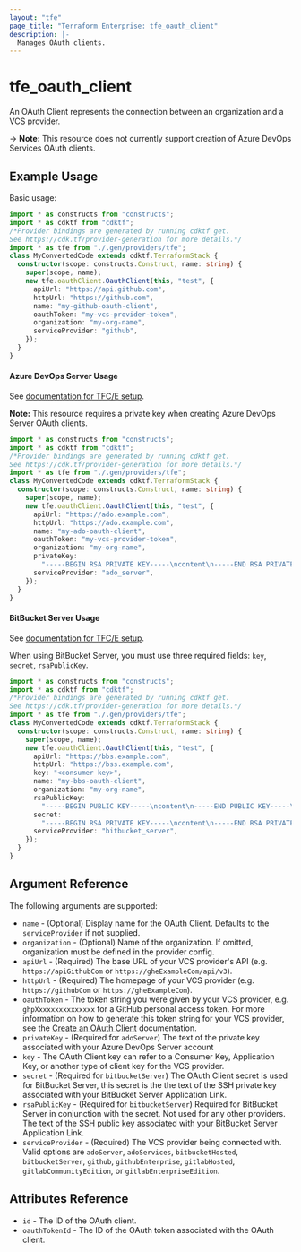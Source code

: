 ```yaml
---
layout: "tfe"
page_title: "Terraform Enterprise: tfe_oauth_client"
description: |-
  Manages OAuth clients.
---
```


# tfe_oauth_client

An OAuth Client represents the connection between an organization and a VCS
provider.

-> **Note:** This resource does not currently support creation of Azure DevOps Services OAuth clients.

## Example Usage

Basic usage:

```typescript
import * as constructs from "constructs";
import * as cdktf from "cdktf";
/*Provider bindings are generated by running cdktf get.
See https://cdk.tf/provider-generation for more details.*/
import * as tfe from "./.gen/providers/tfe";
class MyConvertedCode extends cdktf.TerraformStack {
  constructor(scope: constructs.Construct, name: string) {
    super(scope, name);
    new tfe.oauthClient.OauthClient(this, "test", {
      apiUrl: "https://api.github.com",
      httpUrl: "https://github.com",
      name: "my-github-oauth-client",
      oauthToken: "my-vcs-provider-token",
      organization: "my-org-name",
      serviceProvider: "github",
    });
  }
}

```

#### Azure DevOps Server Usage

See [documentation for TFC/E setup](https://developer.hashicorp.com/terraform/cloud-docs/vcs/azure-devops-server).

**Note:** This resource requires a private key when creating Azure DevOps Server OAuth clients.

```typescript
import * as constructs from "constructs";
import * as cdktf from "cdktf";
/*Provider bindings are generated by running cdktf get.
See https://cdk.tf/provider-generation for more details.*/
import * as tfe from "./.gen/providers/tfe";
class MyConvertedCode extends cdktf.TerraformStack {
  constructor(scope: constructs.Construct, name: string) {
    super(scope, name);
    new tfe.oauthClient.OauthClient(this, "test", {
      apiUrl: "https://ado.example.com",
      httpUrl: "https://ado.example.com",
      name: "my-ado-oauth-client",
      oauthToken: "my-vcs-provider-token",
      organization: "my-org-name",
      privateKey:
        "-----BEGIN RSA PRIVATE KEY-----\ncontent\n-----END RSA PRIVATE KEY-----\n",
      serviceProvider: "ado_server",
    });
  }
}

```

#### BitBucket Server Usage

See [documentation for TFC/E setup](https://developer.hashicorp.com/terraform/cloud-docs/vcs/bitbucket-server).

When using BitBucket Server, you must use three required fields: `key`, `secret`, `rsaPublicKey`.


```typescript
import * as constructs from "constructs";
import * as cdktf from "cdktf";
/*Provider bindings are generated by running cdktf get.
See https://cdk.tf/provider-generation for more details.*/
import * as tfe from "./.gen/providers/tfe";
class MyConvertedCode extends cdktf.TerraformStack {
  constructor(scope: constructs.Construct, name: string) {
    super(scope, name);
    new tfe.oauthClient.OauthClient(this, "test", {
      apiUrl: "https://bbs.example.com",
      httpUrl: "https://bss.example.com",
      key: "<consumer key>",
      name: "my-bbs-oauth-client",
      organization: "my-org-name",
      rsaPublicKey:
        "-----BEGIN PUBLIC KEY-----\ncontent\n-----END PUBLIC KEY-----\n",
      secret:
        "-----BEGIN RSA PRIVATE KEY-----\ncontent\n-----END RSA PRIVATE KEY-----\n",
      serviceProvider: "bitbucket_server",
    });
  }
}

```

## Argument Reference

The following arguments are supported:

* `name` - (Optional) Display name for the OAuth Client. Defaults to the `serviceProvider` if not supplied.
* `organization` - (Optional) Name of the organization. If omitted, organization must be defined in the provider config.
* `apiUrl` - (Required) The base URL of your VCS provider's API (e.g.
  `https://apiGithubCom` or `https://gheExampleCom/api/v3`).
* `httpUrl` - (Required) The homepage of your VCS provider (e.g.
  `https://githubCom` or `https://gheExampleCom`).
* `oauthToken` - The token string you were given by your VCS provider, e.g. `ghpXxxxxxxxxxxxxxx` for a GitHub personal access token. For more information on how to generate this token string for your VCS provider, see the [Create an OAuth Client](https://developer.hashicorp.com/terraform/cloud-docs/api-docs/oauth-clients#create-an-oauth-client) documentation.
* `privateKey` - (Required for `adoServer`) The text of the private key associated with your Azure DevOps Server account
* `key` - The OAuth Client key can refer to a Consumer Key, Application Key,
  or another type of client key for the VCS provider.
* `secret` - (Required for `bitbucketServer`) The OAuth Client secret is used for BitBucket Server, this secret is the
  the text of the SSH private key associated with your BitBucket Server
Application Link.
* `rsaPublicKey` - (Required for `bitbucketServer`) Required for BitBucket
  Server in conjunction with the secret. Not used for any other providers. The
text of the SSH public key associated with your BitBucket Server Application
Link.
* `serviceProvider` - (Required) The VCS provider being connected with. Valid
  options are `adoServer`, `adoServices`, `bitbucketHosted`, `bitbucketServer`, `github`, `githubEnterprise`, `gitlabHosted`,
  `gitlabCommunityEdition`, or `gitlabEnterpriseEdition`.

## Attributes Reference

* `id` - The ID of the OAuth client.
* `oauthTokenId` - The ID of the OAuth token associated with the OAuth client.

<!-- cache-key: cdktf-0.17.0-pre.15 input-0dea494ef76c038939d94b5ae6a0e741e36a87509a350f558cd11d098bf1bde9 -->